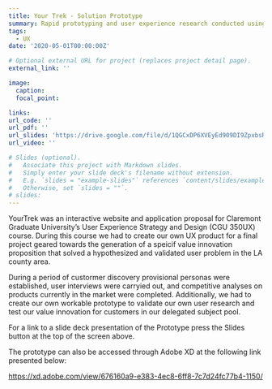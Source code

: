```yaml
---
title: Your Trek - Solution Prototype
summary: Rapid prototyping and user experience research conducted using YourTrek solution prototype.
tags:
  - UX
date: '2020-05-01T00:00:00Z'

# Optional external URL for project (replaces project detail page).
external_link: ''

image:
  caption: 
  focal_point: 

links:
url_code: ''
url_pdf: ''
url_slides: 'https://drive.google.com/file/d/1QGCxDP6XVEyEd909DI9ZpxbsRaQMmsJO/view?usp=sharing'
url_video: ''

# Slides (optional).
#   Associate this project with Markdown slides.
#   Simply enter your slide deck's filename without extension.
#   E.g. `slides = "example-slides"` references `content/slides/example-slides.md`.
#   Otherwise, set `slides = ""`.
# slides:
---
```


YourTrek was an interactive website and application proposal for Claremont Graduate University’s User Experience Strategy and Design (CGU 350UX) course. During this course we had to create our own UX product for a final project geared towards the generation of a speicif value innovation proposition that solved a hypothesized and validated user problem in the LA county area. 

During a period of custormer discovery provisional personas were established, user interviews were carryied out, and competitive analyses on products currently in the market were completed. Additionally, we had to create our own workable prototype to validate our own user research and test our value innovation for customers in our delegated subject pool. 

For a link to a slide deck presentation of the Prototype press the Slides button at the top of the screen above.

The prototype can also be accessed through Adobe XD at the following link presented below: 

https://xd.adobe.com/view/676160a9-e383-4ec8-6ff8-7c7d24fc77b4-1150/



